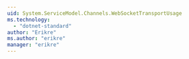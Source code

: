 ```yaml
---
uid: System.ServiceModel.Channels.WebSocketTransportUsage
ms.technology: 
  - "dotnet-standard"
author: "Erikre"
ms.author: "erikre"
manager: "erikre"
---
```

